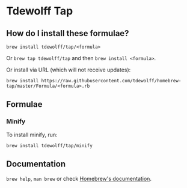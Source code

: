 # Tdewolff Tap

## How do I install these formulae?
`brew install tdewolff/tap/<formula>`

Or `brew tap tdewolff/tap` and then `brew install <formula>`.

Or install via URL (which will not receive updates):

```
brew install https://raw.githubusercontent.com/tdewolff/homebrew-tap/master/Formula/<formula>.rb
```

## Formulae
### Minify
To install minify, run:

```
brew install tdewolff/tap/minify
```

## Documentation
`brew help`, `man brew` or check [Homebrew's documentation](https://docs.brew.sh).
